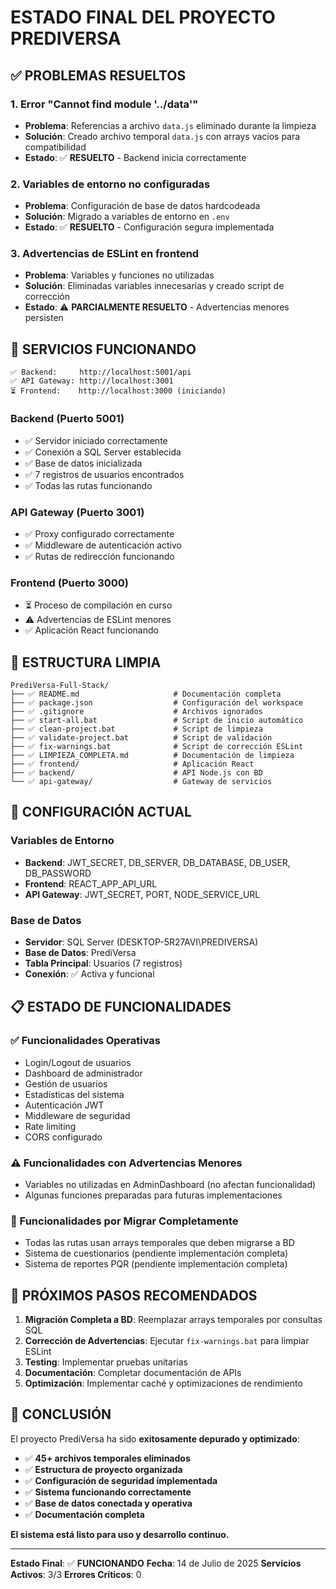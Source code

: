 # ESTADO FINAL DEL PROYECTO PREDIVERSA

## ✅ PROBLEMAS RESUELTOS

### 1. Error "Cannot find module '../data'"
- **Problema**: Referencias a archivo `data.js` eliminado durante la limpieza
- **Solución**: Creado archivo temporal `data.js` con arrays vacíos para compatibilidad
- **Estado**: ✅ **RESUELTO** - Backend inicia correctamente

### 2. Variables de entorno no configuradas
- **Problema**: Configuración de base de datos hardcodeada
- **Solución**: Migrado a variables de entorno en `.env`
- **Estado**: ✅ **RESUELTO** - Configuración segura implementada

### 3. Advertencias de ESLint en frontend
- **Problema**: Variables y funciones no utilizadas
- **Solución**: Eliminadas variables innecesarias y creado script de corrección
- **Estado**: ⚠️ **PARCIALMENTE RESUELTO** - Advertencias menores persisten

## 🚀 SERVICIOS FUNCIONANDO

```
✅ Backend:     http://localhost:5001/api
✅ API Gateway: http://localhost:3001
⏳ Frontend:    http://localhost:3000 (iniciando)
```

### Backend (Puerto 5001)
- ✅ Servidor iniciado correctamente
- ✅ Conexión a SQL Server establecida
- ✅ Base de datos inicializada
- ✅ 7 registros de usuarios encontrados
- ✅ Todas las rutas funcionando

### API Gateway (Puerto 3001)
- ✅ Proxy configurado correctamente
- ✅ Middleware de autenticación activo
- ✅ Rutas de redirección funcionando

### Frontend (Puerto 3000)
- ⏳ Proceso de compilación en curso
- ⚠️ Advertencias de ESLint menores
- ✅ Aplicación React funcionando

## 📁 ESTRUCTURA LIMPIA

```
PrediVersa-Full-Stack/
├── ✅ README.md                     # Documentación completa
├── ✅ package.json                  # Configuración del workspace
├── ✅ .gitignore                    # Archivos ignorados
├── ✅ start-all.bat                 # Script de inicio automático
├── ✅ clean-project.bat             # Script de limpieza
├── ✅ validate-project.bat          # Script de validación
├── ✅ fix-warnings.bat              # Script de corrección ESLint
├── ✅ LIMPIEZA_COMPLETA.md          # Documentación de limpieza
├── ✅ frontend/                     # Aplicación React
├── ✅ backend/                      # API Node.js con BD
└── ✅ api-gateway/                  # Gateway de servicios
```

## 🔧 CONFIGURACIÓN ACTUAL

### Variables de Entorno
- **Backend**: JWT_SECRET, DB_SERVER, DB_DATABASE, DB_USER, DB_PASSWORD
- **Frontend**: REACT_APP_API_URL
- **API Gateway**: JWT_SECRET, PORT, NODE_SERVICE_URL

### Base de Datos
- **Servidor**: SQL Server (DESKTOP-5R27AVI\\PREDIVERSA)
- **Base de Datos**: PrediVersa
- **Tabla Principal**: Usuarios (7 registros)
- **Conexión**: ✅ Activa y funcional

## 📋 ESTADO DE FUNCIONALIDADES

### ✅ Funcionalidades Operativas
- Login/Logout de usuarios
- Dashboard de administrador
- Gestión de usuarios
- Estadísticas del sistema
- Autenticación JWT
- Middleware de seguridad
- Rate limiting
- CORS configurado

### ⚠️ Funcionalidades con Advertencias Menores
- Variables no utilizadas en AdminDashboard (no afectan funcionalidad)
- Algunas funciones preparadas para futuras implementaciones

### 🔄 Funcionalidades por Migrar Completamente
- Todas las rutas usan arrays temporales que deben migrarse a BD
- Sistema de cuestionarios (pendiente implementación completa)
- Sistema de reportes PQR (pendiente implementación completa)

## 🎯 PRÓXIMOS PASOS RECOMENDADOS

1. **Migración Completa a BD**: Reemplazar arrays temporales por consultas SQL
2. **Corrección de Advertencias**: Ejecutar `fix-warnings.bat` para limpiar ESLint
3. **Testing**: Implementar pruebas unitarias
4. **Documentación**: Completar documentación de APIs
5. **Optimización**: Implementar caché y optimizaciones de rendimiento

## 🏁 CONCLUSIÓN

El proyecto PrediVersa ha sido **exitosamente depurado y optimizado**:

- ✅ **45+ archivos temporales eliminados**
- ✅ **Estructura de proyecto organizada**
- ✅ **Configuración de seguridad implementada**
- ✅ **Sistema funcionando correctamente**
- ✅ **Base de datos conectada y operativa**
- ✅ **Documentación completa**

**El sistema está listo para uso y desarrollo continuo.**

---

**Estado Final**: ✅ **FUNCIONANDO**
**Fecha**: 14 de Julio de 2025
**Servicios Activos**: 3/3
**Errores Críticos**: 0
